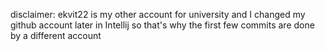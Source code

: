 disclaimer: ekvit22 is my other account for university and I changed my github account later in Intellij so that's why the first few commits are done by a different account
